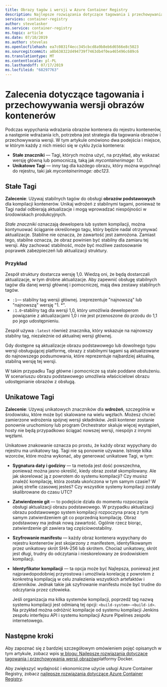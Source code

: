 ```yaml
---
title: Obrazy tagów i wersji w Azure Container Registry
description: Najlepsze rozwiązania dotyczące tagowania i przechowywania wersji obrazów kontenerów platformy Docker
services: container-registry
author: stevelasker
ms.service: container-registry
ms.topic: article
ms.date: 07/10/2019
ms.author: stevelas
ms.openlocfilehash: ea7c0831f4ecc345cbcd8a9b8eb6d6566e8c5023
ms.sourcegitcommit: a8b638322d494739f7463db4f0ea465496c689c6
ms.translationtype: MT
ms.contentlocale: pl-PL
ms.lasthandoff: 07/17/2019
ms.locfileid: "68297763"
---
```

# <a name="recommendations-for-tagging-and-versioning-container-images"></a>Zalecenia dotyczące tagowania i przechowywania wersji obrazów kontenerów

Podczas wypychania wdrażania obrazów kontenera do rejestru kontenerów, a następnie wdrażania ich, potrzebna jest strategia dla tagowania obrazów i przechowywania wersji. W tym artykule omówiono dwa podejścia i miejsce, w którym każdy z nich mieści się w cyklu życia kontenera:

* **Stałe znaczniki** — Tagi, których można użyć, na przykład, aby wskazać wersję główną lub pomocniczą, taką jak *mycontainerimage: 1.0*.
* **Unikatowe Tagi** — inny tag dla każdego obrazu, który można wypchnąć do rejestru, taki jak *mycontainerimage: abc123*.

## <a name="stable-tags"></a>Stałe Tagi

**Zalecenie**: Używaj stabilnych tagów do obsługi **obrazów podstawowych** dla kompilacji kontenerów. Unikaj wdrożeń z stabilnymi tagami, ponieważ te Tagi nadal odbierają aktualizacje i mogą wprowadzać niespójności w środowiskach produkcyjnych.

*Stałe znaczniki* oznaczają dewelopera lub system kompilacji, można kontynuować ściąganie określonego tagu, który będzie nadal otrzymywać aktualizacje. Stabilne nie oznacza, że zawartość jest zamrożona. Zamiast tego, stabilne oznacza, że obraz powinien być stabilny dla zamiaru tej wersji. Aby zachować stabilność, może być możliwe zastosowanie poprawek zabezpieczeń lub aktualizacji struktury.

### <a name="example"></a>Przykład

Zespół struktury dostarcza wersję 1,0. Wiedzą oni, że będą dostarczali aktualizacje, w tym drobne aktualizacje. Aby zapewnić obsługę stabilnych tagów dla danej wersji głównej i pomocniczej, mają dwa zestawy stabilnych tagów.

* `:1`— stabilny tag wersji głównej. `1`reprezentuje "najnowszą" lub "najnowszą" wersję "1. *".
* `:1.0`-stabilny tag dla wersji 1,0, który umożliwia deweloperom powiązanie z aktualizacjami 1,0 i nie jest przenoszone do przodu do 1,1 po jego udostępnieniu.

Zespół używa `:latest` również znacznika, który wskazuje na najnowszy stabilny tag, niezależnie od aktualnej wersji głównej.

Gdy dostępne są aktualizacje obrazu podstawowego lub dowolnego typu wersji obsługującej platformę, obrazy z stabilnymi tagami są aktualizowane do najnowszego podsumowania, które reprezentuje najbardziej aktualną, stabilną wersję tej wersji.

W takim przypadku Tagi główne i pomocnicze są stale poddane obsłużeniu. W scenariuszu obrazu podstawowego umożliwia właścicielowi obrazu udostępnianie obrazów z obsługą.

## <a name="unique-tags"></a>Unikatowe Tagi

**Zalecenie**: Używaj unikatowych znaczników dla **wdrożeń**, szczególnie w środowisku, które może być skalowane na wielu węzłach. Możesz chcieć zamierzone wdrożenia spójnej wersji składników. Jeśli kontener zostanie ponownie uruchomiony lub program Orchestrator skaluje więcej wystąpień, hosty nie będą przypadkowo ściągać nowszej wersji, niespójn z innymi węzłami.

Unikatowe znakowanie oznacza po prostu, że każdy obraz wypychany do rejestru ma unikatowy tag. Tagi nie są ponownie używane. Istnieje kilka wzorców, które można wykonać, aby generować unikatowe Tagi, w tym:

* **Sygnatura daty i godziny** — ta metoda jest dość powszechna, ponieważ można jasno określić, kiedy obraz został skompilowany. Ale jak skorelować ją z powrotem do systemu kompilacji? Czy musisz znaleźć kompilację, która została ukończona w tym samym czasie? W jakiej strefie czasowej jesteś? Czy wszystkie systemy kompilacji zostały skalibrowane do czasu UTC?
* **Zatwierdzenie git** — to podejście działa do momentu rozpoczęcia obsługi aktualizacji obrazu podstawowego. W przypadku aktualizacji obrazu podstawowego system kompilacji rozpoczyna pracę z tym samym zatwierdzeniem git co poprzednią kompilację. Obraz podstawowy ma jednak nową zawartość. Ogólnie rzecz biorąc, zatwierdzenie git zawiera tag *częściowo*stabilny.
* **Szyfrowanie manifestu** — każdy obraz kontenera wypychany do rejestru kontenerów jest skojarzony z manifestem, identyfikowanym przez unikatowy skrót SHA-256 lub skrótem. Chociaż unikatowy, skrót jest długi, trudny do odczytania i nieskorelowany ze środowiskiem kompilacji.
* **Identyfikator kompilacji** — ta opcja może być Najlepsza, ponieważ jest najprawdopodobniej przyrostowa i umożliwia korelację z powrotem z konkretną kompilacją w celu znalezienia wszystkich artefaktów i dzienników. Jednak takie jak szyfrowanie manifestu może być trudne do odczytania przez człowieka.

  Jeśli organizacja ma kilka systemów kompilacji, poprzedź tag nazwą systemu kompilacji jest odmianą tej opcji: `<build-system>-<build-id>`. Na przykład można odróżnić kompilacje od systemu kompilacji Jenkins zespołu interfejsu API i systemu kompilacji Azure Pipelines zespołu internetowego.

## <a name="next-steps"></a>Następne kroki

Aby zapoznać się z bardziej szczegółowym omówieniem pojęć opisanych w tym artykule, zobacz wpis [w blogu: Najlepsze rozwiązania dotyczące tagowania i przechowywania wersji obrazów](https://stevelasker.blog/2018/03/01/docker-tagging-best-practices-for-tagging-and-versioning-docker-images/)platformy Docker.

Aby zwiększyć wydajność i ekonomiczne użycie usługi Azure Container Registry, zobacz [najlepsze rozwiązania dotyczące Azure Container Registry](container-registry-best-practices.md).

<!-- IMAGES -->


<!-- LINKS - Internal -->

